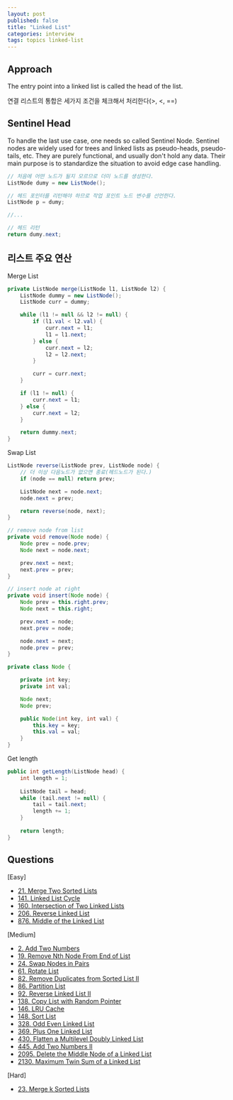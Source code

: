 ```yaml
---
layout: post
published: false
title: "Linked List"
categories: interview
tags: topics linked-list
---
```


## Approach

The entry point into a linked list is called the head of the list.

연결 리스트의 통합은 세가지 조건을 체크해서 처리한다(>, <, ==)


## Sentinel Head
To handle the last use case, one needs so called Sentinel Node. Sentinel nodes are widely used for trees and linked lists as pseudo-heads, pseudo-tails, etc. They are purely functional, and usually don't hold any data. Their main purpose is to standardize the situation to avoid edge case handling.

```java
// 처음에 어떤 노드가 될지 모르므로 더미 노드를 생성한다.
ListNode dumy = new ListNode();

// 헤드 포인터를 리턴해야 하므로 작업 포인트 노드 변수를 선언한다.
ListNode p = dumy;

//...

// 헤드 리턴
return dumy.next;
```

## 리스트 주요 연산

Merge List
```java
private ListNode merge(ListNode l1, ListNode l2) {
    ListNode dummy = new ListNode();
    ListNode curr = dummy;

    while (l1 != null && l2 != null) {
        if (l1.val < l2.val) {
            curr.next = l1;
            l1 = l1.next;
        } else {
            curr.next = l2;
            l2 = l2.next;
        }

        curr = curr.next;
    }

    if (l1 != null) {
        curr.next = l1;
    } else {
        curr.next = l2;
    }

    return dummy.next;
}
```

Swap List
```java
ListNode reverse(ListNode prev, ListNode node) {
    // 더 이상 다음노드가 없으면 종료(헤드노드가 된다.)
    if (node == null) return prev;

    ListNode next = node.next;
    node.next = prev;

    return reverse(node, next);
}
```


```java
// remove node from list
private void remove(Node node) {
    Node prev = node.prev;
    Node next = node.next;

    prev.next = next;
    next.prev = prev;
}

// insert node at right
private void insert(Node node) {
    Node prev = this.right.prev;
    Node next = this.right;

    prev.next = node;
    next.prev = node;

    node.next = next;
    node.prev = prev;
}

private class Node {

    private int key;
    private int val;

    Node next;
    Node prev;

    public Node(int key, int val) {
        this.key = key;
        this.val = val;
    }
}
```

Get length
```java
public int getLength(ListNode head) {
    int length = 1;
    
    ListNode tail = head;
    while (tail.next != null) {
        tail = tail.next;
        length += 1;
    }
    
    return length;
}
```

## Questions

[Easy]
- [21. Merge Two Sorted Lists](/interview/2023/04/12/merge-two-sorted-lists/)
- [141. Linked List Cycle](/interview/2023/06/16/linked-list-cycle/)
- [160. Intersection of Two Linked Lists](/interview/2023/04/26/intersection-of-two-linked-lists/)
- [206. Reverse Linked List](/interview/2023/04/26/reverse-linked-list/)
- [876. Middle of the Linked List](/interview/2023/06/26/middle-of-the-linked-list/)

[Medium]
- [2. Add Two Numbers](/interview/2023/04/09/add-two-numbers/)
- [19. Remove Nth Node From End of List](/interview/2023/06/22/remove-nth-node-from-end-of-list/)
- [24. Swap Nodes in Pairs](/interview/2023/04/26/swap-nodes-in-pairs/)
- [61. Rotate List](/interview/2023/04/10/rotate-list/)
- [82. Remove Duplicates from Sorted List II](/interview/2023/06/22/remove-duplicates-from-sorted-list-ii/)
- [86. Partition List](/interview/2023/06/23//partition-list/)
- [92. Reverse Linked List II](/interview/2023/05/20/reverse-linked-list-ii.md)
- [138. Copy List with Random Pointer](/interview/2023/04/13/copy-list-with-random-pointer/)
- [146. LRU Cache](/interview/2023/04/26/lru-cache/)
- [148. Sort List](/interview/2023/04/26/sort-list/)
- [328. Odd Even Linked List](/interview/2023/04/26/odd-even-linked-list/)
- [369. Plus One Linked List](/interview/2023/05/08/plus-one-linked-list/)
- [430. Flatten a Multilevel Doubly Linked List](/interview/2023/04/26/flatten-a-multilevel-doubly-linked-list/)
- [445. Add Two Numbers II](/interview/2023/04/26/add-two-numbers-ii/)
- [2095. Delete the Middle Node of a Linked List](/interview/2023/05/27/linked-list-cycle/)
- [2130. Maximum Twin Sum of a Linked List](/interview/2023/06/11/maximum-twin-sum-of-a-linked-list/)

[Hard]
- [23. Merge k Sorted Lists](/interview/2023/04/26/merge-k-sorted-lists/)